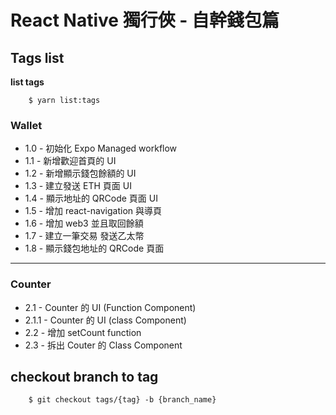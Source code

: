 # React Native 獨行俠 - 自幹錢包篇

## Tags list

**list tags**

```
    $ yarn list:tags
```

### Wallet

* 1.0 - 初始化 Expo Managed workflow
* 1.1 - 新增歡迎首頁的 UI
* 1.2 - 新增顯示錢包餘額的 UI
* 1.3 - 建立發送 ETH 頁面 UI
* 1.4 - 顯示地址的 QRCode 頁面 UI
* 1.5 - 增加 react-navigation 與導頁
* 1.6 - 增加 web3 並且取回餘額
* 1.7 - 建立一筆交易 發送乙太幣
* 1.8 - 顯示錢包地址的 QRCode 頁面

---

### Counter

* 2.1 - Counter 的 UI (Function Component)
* 2.1.1 - Counter 的 UI (class Component)
* 2.2 - 增加 setCount function
* 2.3 - 拆出 Couter 的 Class Component

## checkout branch to tag

```
    $ git checkout tags/{tag} -b {branch_name}
```
